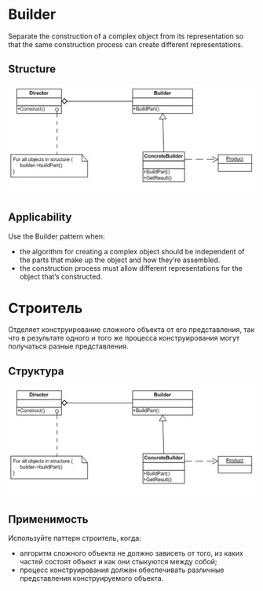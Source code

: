 Builder
=======
Separate the construction of a complex object from its representation so that the same construction process can create different representations.

Structure
---------
<img src="image.png" />

Applicability
-------------
Use the Builder pattern when:
* the algorithm for creating a complex object should be independent of the parts that make up the object and how they’re assembled.
* the construction process must allow different representations for the object that’s constructed.

Строитель
=========
Отделяет конструирование сложного объекта от его представления, так что в результате одного и того же процесса конструирования могут получаться разные представления.

Структура
---------
<img src="image.png" />

Применимость
------------
Используйте паттерн строитель, когда:
* алгоритм сложного объекта не должно зависеть от того, из каких частей состоят объект и как они стыкуются между собой;
* процесс конструирования должен обеспечивать различные представления конструируемого объекта.